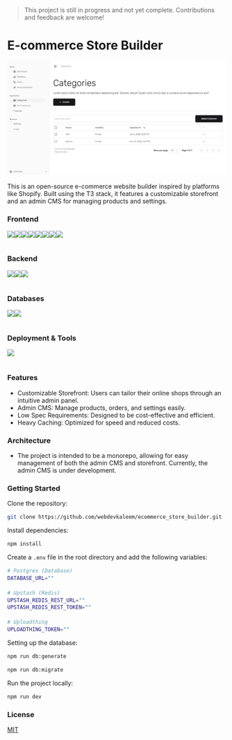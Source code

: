 > This project is still in progress and not yet complete. Contributions and feedback are welcome!

# E-commerce Store Builder

![Backed categories page overview](git_images/backend_categories.png)


This is an open-source e-commerce website builder inspired by platforms like Shopify. Built using the T3 stack, it features a customizable storefront and an admin CMS for managing products and settings.

### Frontend

<div style="display:flex;">
<!-- Main -->
<!-- Nextjs -->
<img style="height:2rem;" src="https://img.shields.io/static/v1?label=&message=Next JS&color=000000&logo=Next.js&logoColor=white&style=flat">
<!-- Typescript -->
<img style="height:2rem;" src="https://img.shields.io/static/v1?label=&message=Typescript&color=2F74C0&logo=Typescript&logoColor=white&style=flat">
<!-- tRPC -->
<img style="height:2rem;" src="https://img.shields.io/static/v1?label=&message=tRPC&color=3788C5&logo=TRPC&logoColor=white&style=flat">

<!-- Styling -->
<!-- Tailwind -->
<img style="height:2rem;" src="https://img.shields.io/static/v1?label=&message=Tailwind&color=38BDF8&logo=TailwindCSS&logoColor=white&style=flat">
<!-- Radix -->
<img style="height:2rem;" src="https://img.shields.io/static/v1?label=&message=Radix&color=000000&logo=Radixui&logoColor=white&style=flat">
<!-- Shadcn -->
<img style="height:2rem;" src="https://img.shields.io/static/v1?label=&message=Shadcn&color=000000&logo=Shadcnui&logoColor=white&style=flat">
<!-- Lucide -->
<img style="height:2rem;" src="https://img.shields.io/static/v1?label=&message=Lucide&color=F56A6A&logo=Lucide&logoColor=white&style=flat">

<!-- Other -->
<!-- Zod -->
<img style="height:2rem;" src="https://img.shields.io/static/v1?label=&message=Zod&color=274D82&logo=zod&logoColor=white&style=flat">
</div>


### Backend

<div style="display:flex;">
<!-- Main -->
<!-- Nextjs -->
<img style="height:2rem;" src="https://img.shields.io/static/v1?label=&message=Next JS&color=000000&logo=Next.js&logoColor=white&style=flat">
<!-- Drizzle -->
<img style="height:2rem;" src="https://img.shields.io/static/v1?label=&message=Drizzle&color=BFEF4D&logo=Drizzle&logoColor=white&style=flat">

<!-- Other -->
<!-- Zod -->
<img style="height:2rem;" src="https://img.shields.io/static/v1?label=&message=Zod&color=274D82&logo=zod&logoColor=white&style=flat">
</div>


### Databases

<div style="display:flex;">
<!-- Postgresql -->
<img style="height:2rem;" src="https://img.shields.io/static/v1?label=&message=Postgres SQL&color=31648C&logo=Postgresql&logoColor=white&style=flat">
<!-- Redis -->
<img style="height:2rem;" src="https://img.shields.io/static/v1?label=&message=Upstash Redis&color=00C389&logo=Upstash&logoColor=white&style=flat">
</div>

### Deployment & Tools

<div style="display:flex;">
<!-- Railway -->
<img style="height:2rem;" src="https://img.shields.io/static/v1?label=&message=Railway&color=0F0F12&logo=railway&logoColor=white&style=flat">
</div>

### Features

- Customizable Storefront: Users can tailor their online shops through an intuitive admin panel.
- Admin CMS: Manage products, orders, and settings easily.
- Low Spec Requirements: Designed to be cost-effective and efficient.
- Heavy Caching: Optimized for speed and reduced costs.

### Architecture

- The project is intended to be a monorepo, allowing for easy management of both the admin CMS and storefront. Currently, the admin CMS is under development.

### Getting Started

Clone the repository:
```bash
git clone https://github.com/webdevkaleem/ecommerce_store_builder.git
```

Install dependencies:
```bash
npm install
```

Create a `.env` file in the root directory and add the following variables:
```bash
# Postgres (Database)
DATABASE_URL=""

# Upstash (Redis)
UPSTASH_REDIS_REST_URL=""
UPSTASH_REDIS_REST_TOKEN=""

# Uploadthing
UPLOADTHING_TOKEN=""
```

Setting up the database:
```bash
npm run db:generate
```
```bash
npm run db:migrate
```

Run the project locally:
```bash
npm run dev
```


### License
[MIT](https://choosealicense.com/licenses/mit/)

